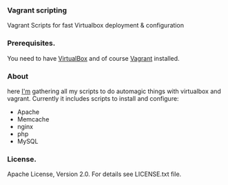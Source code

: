 ### Vagrant scripting
Vagrant Scripts for fast Virtualbox deployment & configuration

### Prerequisites.

You need to have [VirtualBox](https://www.virtualbox.org/wiki/Downloads) and
of course [Vagrant](https://www.vagrantup.com/downloads.html) installed.

### About
here [I'm](http://www.herde.com) gathering all my scripts to do automagic things with virtualbox and vagrant.
Currently it includes scripts to install and configure:

- Apache
- Memcache
- nginx
- php
- MySQL


### License.
Apache License, Version 2.0.
For details see LICENSE.txt file.
